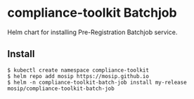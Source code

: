 # compliance-toolkit Batchjob

Helm chart for installing Pre-Registration Batchjob service.

## Install
```console
$ kubectl create namespace compliance-toolkit
$ helm repo add mosip https://mosip.github.io
$ helm -n compliance-toolkit-batch-job install my-release mosip/compliance-toolkit-batch-job
```


